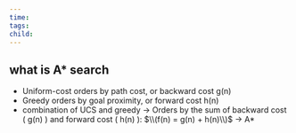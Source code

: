 ```yaml
---
time: 
tags: 
child:
---
```

## what is A* search
- Uniform-cost orders by path cost, or backward cost g(n)
- Greedy orders by goal proximity, or forward cost h(n)
- combination of UCS and greedy -> Orders by the sum of backward cost ( g(n) ) and forward cost ( h(n) ): $\\(f(n) = g(n) + h(n)\\)$ -> A*